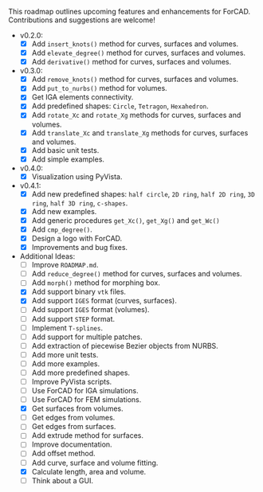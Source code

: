 This roadmap outlines upcoming features and enhancements for ForCAD. Contributions and suggestions are welcome!

- v0.2.0:
    - [x] Add `insert_knots()` method for curves, surfaces and volumes.
    - [x] Add `elevate_degree()` method for curves, surfaces and volumes.
    - [x] Add `derivative()` method for curves, surfaces and volumes.

- v0.3.0:
    - [x] Add `remove_knots()` method for curves, surfaces and volumes.
    - [x] Add `put_to_nurbs()` method for volumes.
    - [x] Get IGA elements connectivity.
    - [x] Add predefined shapes: `Circle`, `Tetragon`, `Hexahedron`.
    - [x] Add `rotate_Xc` and `rotate_Xg` methods for curves, surfaces and volumes.
    - [x] Add `translate_Xc` and `translate_Xg` methods for curves, surfaces and volumes.
    - [x] Add basic unit tests.
    - [x] Add simple examples.

- v0.4.0:
    - [x] Visualization using PyVista.

- v0.4.1:
    - [x] Add new predefined shapes: `half circle`, `2D ring`, `half 2D ring`, `3D ring`, `half 3D ring`, `c-shapes`.
    - [x] Add new examples.
    - [x] Add generic procedures `get_Xc()`, `get_Xg()` and `get_Wc()`
    - [x] Add `cmp_degree()`.
    - [x] Design a logo with ForCAD.
    - [x] Improvements and bug fixes.

- Additional Ideas:
    - [ ] Improve `ROADMAP.md`.
    - [ ] Add `reduce_degree()` method for curves, surfaces and volumes.
    - [ ] Add `morph()` method for morphing box.
    - [x] Add support binary `vtk` files.
    - [x] Add support `IGES` format (curves, surfaces).
    - [ ] Add support `IGES` format (volumes).
    - [ ] Add support `STEP` format.
    - [ ] Implement `T-splines`.
    - [ ] Add support for multiple patches.
    - [ ] Add extraction of piecewise Bezier objects from NURBS.
    - [ ] Add more unit tests.
    - [ ] Add more examples.
    - [ ] Add more predefined shapes.
    - [ ] Improve PyVista scripts.
    - [ ] Use ForCAD for IGA simulations.
    - [ ] Use ForCAD for FEM simulations.
    - [x] Get surfaces from volumes.
    - [ ] Get edges from volumes.
    - [ ] Get edges from surfaces.
    - [ ] Add extrude method for surfaces.
    - [ ] Improve documentation.
    - [ ] Add offset method.
    - [ ] Add curve, surface and volume fitting.
    - [x] Calculate length, area and volume.
    - [ ] Think about a GUI.